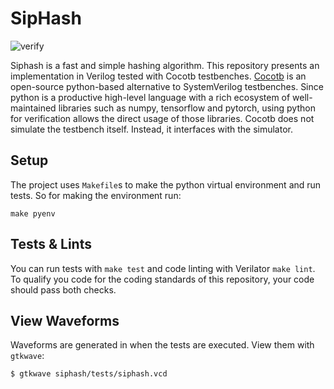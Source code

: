 # SipHash
![verify](https://github.com/hydroid7/siphash/actions/workflows/verify.yml/badge.svg)

Siphash is a fast and simple hashing algorithm. This repository presents an implementation in Verilog tested with Cocotb testbenches.
[Cocotb](https://github.com/cocotb/cocotb) is an open-source python-based alternative to SystemVerilog testbenches. Since python is a productive high-level language with a rich ecosystem of well-maintained libraries such as numpy, tensorflow and pytorch, using python for verification allows the direct usage of those libraries. Cocotb does not simulate the testbench itself. Instead, it interfaces with the simulator.


## Setup

The project uses `Makefile`s to make the python virtual environment and run tests.
So for making the environment run:
```
make pyenv
```

## Tests & Lints

You can run tests with `make test` and code linting with Verilator `make lint`. To qualify you code for the coding standards of this repository, your code should pass both checks.

## View Waveforms

Waveforms are generated in when the tests are executed. View them with `gtkwave`:
```bash
$ gtkwave siphash/tests/siphash.vcd
```
